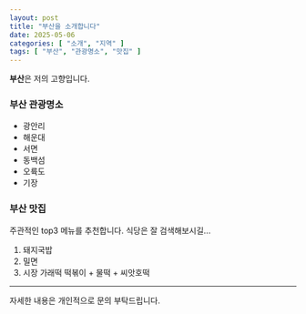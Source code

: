 ```yaml
---
layout: post
title: "부산을 소개합니다"
date: 2025-05-06
categories: [ "소개", "지역" ]
tags: [ "부산", "관광명소", "맛집" ]
---
```


**부산**은 저의 고향입니다.

### 부산 관광명소
- 광안리
- 해운대
- 서면
- 동백섬
- 오륙도
- 기장

### 부산 맛집
주관적인 top3 메뉴를 추천합니다. 식당은 잘 검색해보시길...
1. 돼지국밥
2. 밀면
3. 시장 가래떡 떡볶이 + 물떡 + 씨앗호떡

---
자세한 내용은 개인적으로 문의 부탁드립니다.
